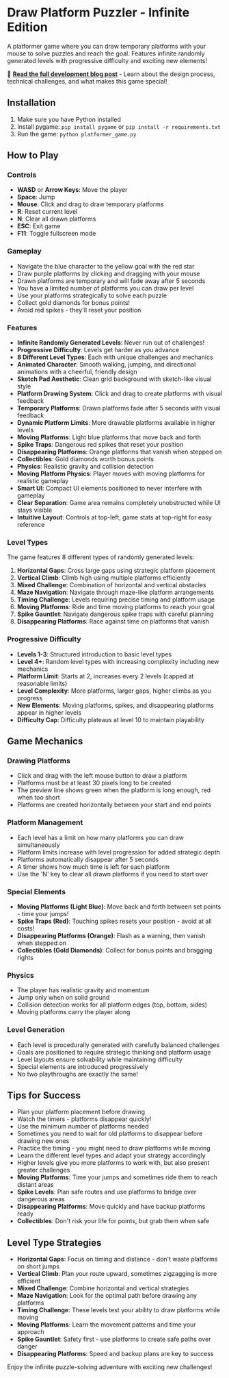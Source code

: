 # Draw Platform Puzzler - Infinite Edition

A platformer game where you can draw temporary platforms with your mouse to solve puzzles and reach the goal. Features infinite randomly generated levels with progressive difficulty and exciting new elements!

📝 **[Read the full development blog post](blog_post.md)** - Learn about the design process, technical challenges, and what makes this game special!

## Installation

1. Make sure you have Python installed
2. Install pygame: `pip install pygame` or `pip install -r requirements.txt`
3. Run the game: `python platformer_game.py`

## How to Play

### Controls
- **WASD** or **Arrow Keys**: Move the player
- **Space**: Jump
- **Mouse**: Click and drag to draw temporary platforms
- **R**: Reset current level
- **N**: Clear all drawn platforms
- **ESC**: Exit game
- **F11**: Toggle fullscreen mode

### Gameplay
- Navigate the blue character to the yellow goal with the red star
- Draw purple platforms by clicking and dragging with your mouse
- Drawn platforms are temporary and will fade away after 5 seconds
- You have a limited number of platforms you can draw per level
- Use your platforms strategically to solve each puzzle
- Collect gold diamonds for bonus points!
- Avoid red spikes - they'll reset your position

### Features
- **Infinite Randomly Generated Levels**: Never run out of challenges!
- **Progressive Difficulty**: Levels get harder as you advance
- **8 Different Level Types**: Each with unique challenges and mechanics
- **Animated Character**: Smooth walking, jumping, and directional animations with a cheerful, friendly design
- **Sketch Pad Aesthetic**: Clean grid background with sketch-like visual style
- **Platform Drawing System**: Click and drag to create platforms with visual feedback
- **Temporary Platforms**: Drawn platforms fade after 5 seconds with visual feedback
- **Dynamic Platform Limits**: More drawable platforms available in higher levels
- **Moving Platforms**: Light blue platforms that move back and forth
- **Spike Traps**: Dangerous red spikes that reset your position
- **Disappearing Platforms**: Orange platforms that vanish when stepped on
- **Collectibles**: Gold diamonds worth bonus points
- **Physics**: Realistic gravity and collision detection
- **Moving Platform Physics**: Player moves with moving platforms for realistic gameplay
- **Smart UI**: Compact UI elements positioned to never interfere with gameplay
- **Clear Separation**: Game area remains completely unobstructed while UI stays visible
- **Intuitive Layout**: Controls at top-left, game stats at top-right for easy reference

### Level Types
The game features 8 different types of randomly generated levels:

1. **Horizontal Gaps**: Cross large gaps using strategic platform placement
2. **Vertical Climb**: Climb high using multiple platforms efficiently  
3. **Mixed Challenge**: Combination of horizontal and vertical obstacles
4. **Maze Navigation**: Navigate through maze-like platform arrangements
5. **Timing Challenge**: Levels requiring precise timing and platform usage
6. **Moving Platforms**: Ride and time moving platforms to reach your goal
7. **Spike Gauntlet**: Navigate dangerous spike traps with careful planning
8. **Disappearing Platforms**: Race against time on platforms that vanish

### Progressive Difficulty
- **Levels 1-3**: Structured introduction to basic level types
- **Level 4+**: Random level types with increasing complexity including new mechanics
- **Platform Limit**: Starts at 2, increases every 2 levels (capped at reasonable limits)
- **Level Complexity**: More platforms, larger gaps, higher climbs as you progress
- **New Elements**: Moving platforms, spikes, and disappearing platforms appear in higher levels
- **Difficulty Cap**: Difficulty plateaus at level 10 to maintain playability

## Game Mechanics

### Drawing Platforms
- Click and drag with the left mouse button to draw a platform
- Platforms must be at least 30 pixels long to be created
- The preview line shows green when the platform is long enough, red when too short
- Platforms are created horizontally between your start and end points

### Platform Management
- Each level has a limit on how many platforms you can draw simultaneously
- Platform limits increase with level progression for added strategic depth
- Platforms automatically disappear after 5 seconds
- A timer shows how much time is left for each platform
- Use the 'N' key to clear all drawn platforms if you need to start over

### Special Elements
- **Moving Platforms (Light Blue)**: Move back and forth between set points - time your jumps!
- **Spike Traps (Red)**: Touching spikes resets your position - avoid at all costs!
- **Disappearing Platforms (Orange)**: Flash as a warning, then vanish when stepped on
- **Collectibles (Gold Diamonds)**: Collect for bonus points and bragging rights

### Physics
- The player has realistic gravity and momentum
- Jump only when on solid ground
- Collision detection works for all platform edges (top, bottom, sides)
- Moving platforms carry the player along

### Level Generation
- Each level is procedurally generated with carefully balanced challenges
- Goals are positioned to require strategic thinking and platform usage
- Level layouts ensure solvability while maintaining difficulty
- Special elements are introduced progressively
- No two playthroughs are exactly the same!

## Tips for Success
- Plan your platform placement before drawing
- Watch the timers - platforms disappear quickly!
- Use the minimum number of platforms needed
- Sometimes you need to wait for old platforms to disappear before drawing new ones
- Practice the timing - you might need to draw platforms while moving
- Learn the different level types and adapt your strategy accordingly
- Higher levels give you more platforms to work with, but also present greater challenges
- **Moving Platforms**: Time your jumps and sometimes ride them to reach distant areas
- **Spike Levels**: Plan safe routes and use platforms to bridge over dangerous areas
- **Disappearing Platforms**: Move quickly and have backup platforms ready
- **Collectibles**: Don't risk your life for points, but grab them when safe

## Level Type Strategies
- **Horizontal Gaps**: Focus on timing and distance - don't waste platforms on short jumps
- **Vertical Climb**: Plan your route upward, sometimes zigzagging is more efficient
- **Mixed Challenge**: Combine horizontal and vertical strategies
- **Maze Navigation**: Look for the optimal path before drawing any platforms
- **Timing Challenge**: These levels test your ability to draw platforms while moving
- **Moving Platforms**: Learn the movement patterns and time your approach
- **Spike Gauntlet**: Safety first - use platforms to create safe paths over danger
- **Disappearing Platforms**: Speed and backup plans are key to success

Enjoy the infinite puzzle-solving adventure with exciting new challenges!
